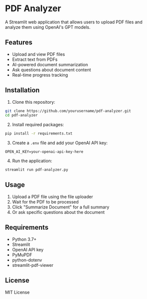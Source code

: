# PDF Analyzer

A Streamlit web application that allows users to upload PDF files and analyze them using OpenAI's GPT models.

## Features

- Upload and view PDF files
- Extract text from PDFs
- AI-powered document summarization
- Ask questions about document content
- Real-time progress tracking

## Installation

1. Clone this repository:
```bash
git clone https://github.com/yourusername/pdf-analyzer.git
cd pdf-analyzer
```

2. Install required packages:
```bash
pip install -r requirements.txt
```

3. Create a `.env` file and add your OpenAI API key:
```
OPEN_AI_KEY=your-openai-api-key-here
```

4. Run the application:
```bash
streamlit run pdf-analyzer.py
```

## Usage

1. Upload a PDF file using the file uploader
2. Wait for the PDF to be processed
3. Click "Summarize Document" for a full summary
4. Or ask specific questions about the document

## Requirements

- Python 3.7+
- Streamlit
- OpenAI API key
- PyMuPDF
- python-dotenv
- streamlit-pdf-viewer

## License

MIT License